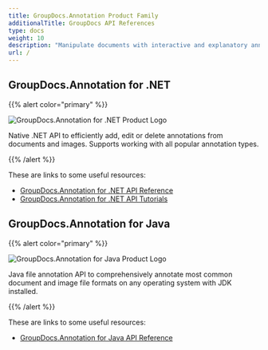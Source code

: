 ```yaml
---
title: GroupDocs.Annotation Product Family
additionalTitle: GroupDocs API References
type: docs
weight: 10
description: "Manipulate documents with interactive and explanatory annotations to annotate text or images in any cross platform solution"
url: /
---
```


## GroupDocs.Annotation for .NET

{{% alert color="primary" %}} 

![GroupDocs.Annotation for .NET Product Logo](gdocs_net.png)

Native .NET API to efficiently add, edit or delete annotations from documents and images. Supports working with all popular annotation types.

{{% /alert %}} 

These are links to some useful resources:

- [GroupDocs.Annotation for .NET API Reference](/annotation/net/)
- [GroupDocs.Annotation for .NET API Tutorials](/tutorials/annotation/net/)

## GroupDocs.Annotation for Java

{{% alert color="primary" %}}

![GroupDocs.Annotation for Java Product Logo](gdocs_java.png)

Java file annotation API to comprehensively annotate most common document and image file formats on any operating system with JDK installed.

{{% /alert %}}

These are links to some useful resources:

- [GroupDocs.Annotation for Java API Reference](/annotation/java/)
